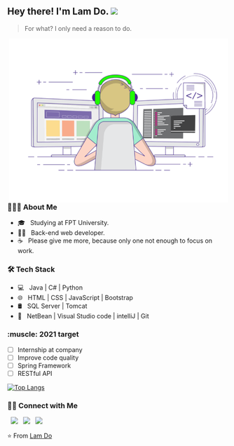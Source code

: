 <h2> Hey there! I'm Lam Do. <img src="https://github.com/souvikguria98/souvikguria98/blob/master/Hi.gif" width="25"></h2>

> For what? I only need a reason to do.
<img align="right" alt="GIF" src="https://raw.githubusercontent.com/devSouvik/devSouvik/master/gif3.gif" width="500"/>

<h3> 👨🏻‍💻 About Me </h3>

- 🎓 &nbsp; Studying at FPT University.
- :technologist:	 &nbsp; Back-end web developer.
- ☕ &nbsp; Please give me more, because only one not enough to focus on work.

<h3>🛠 Tech Stack</h3>

- 💻 &nbsp; Java | C# | Python  
- 🌐 &nbsp; HTML | CSS | JavaScript | Bootstrap 
- 🛢 &nbsp; SQL Server | Tomcat
- 🔧 &nbsp; NetBean | Visual Studio code | intelliJ | Git

<h3>:muscle: 2021 target</h3>

- [ ] Internship at company
- [ ] Improve code quality
- [ ] Spring Framework
- [ ] RESTful API

[![Top Langs](https://github-readme-stats.vercel.app/api/top-langs/?username=lamdnt2000&layout=compact&text_color=daf7dc&bg_color=151515)](https://github.com/devSouvik/github-readme-stats)

<h3> 🤝🏻 Connect with Me </h3>

<p align="left">
&nbsp; <a href="https://facebook.com/h3nzy" target="_blank" rel="noopener noreferrer"><img src="https://img.icons8.com/plasticine/100/000000/facebook.png" width="50" /></a> 
&nbsp; <a href="https://www.hackerrank.com/facker903?hr_r=1" target="_blank" rel="noopener noreferrer"><img src="https://img.icons8.com/windows/100/000000/hackerrank.png" width="50" /></a>
&nbsp; <a href="https://www.hackerrank.com/facker903?hr_r=1" target="_blank" rel="noopener noreferrer"><img src="https://img.icons8.com/doodle/100/000000/certificate.png" width="50" /></a>
</p>

⭐️ From [Lam Do](https://github.com/lamdnt2000)
